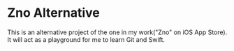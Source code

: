 # Zno Alternative
This is an alternative project of the one in my work("Zno" on iOS App Store). It will act as a playground for me to learn Git and Swift.


